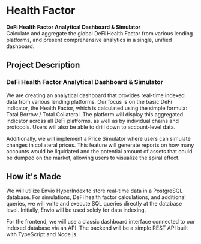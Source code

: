 # Health Factor

**DeFi Health Factor Analytical Dashboard & Simulator**  
Calculate and aggregate the global DeFi Health Factor from various lending platforms, and present comprehensive analytics in a single, unified dashboard.

<!-- [Source Code](#) -->

## Project Description

### DeFi Health Factor Analytical Dashboard & Simulator

We are creating an analytical dashboard that provides real-time indexed data from various lending platforms. Our focus is on the basic DeFi indicator, the Health Factor, which is calculated using the simple formula: Total Borrow / Total Collateral. The platform will display this aggregated indicator across all DeFi platforms, as well as by individual chains and protocols. Users will also be able to drill down to account-level data.

Additionally, we will implement a Price Simulator where users can simulate changes in collateral prices. This feature will generate reports on how many accounts would be liquidated and the potential amount of assets that could be dumped on the market, allowing users to visualize the spiral effect.

## How it's Made

We will utilize Envio HyperIndex to store real-time data in a PostgreSQL database. For simulations, DeFi health factor calculations, and additional queries, we will write and execute SQL queries directly at the database level. Initially, Envio will be used solely for data indexing.

For the frontend, we will use a classic dashboard interface connected to our indexed database via an API. The backend will be a simple REST API built with TypeScript and Node.js.
